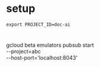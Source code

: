 # setup

```
export PROJECT_ID=doc-ai
```

#

gcloud beta emulators pubsub start \
 --project=abc \
 --host-port='localhost:8043'
